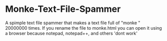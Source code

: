 # Monke-Text-File-Spammer
A spimple text file spammer that makes a text file full of "monke " 20000000 times.
If you rename the file to monke.html you can open it using a browser because notepad, notepad++, and others 'dont work'
